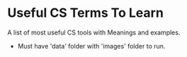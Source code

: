 # Useful CS Terms To Learn
 A list of most useful CS tools with Meanings and examples.

 * Must have 'data' folder with 'images' folder to run.
